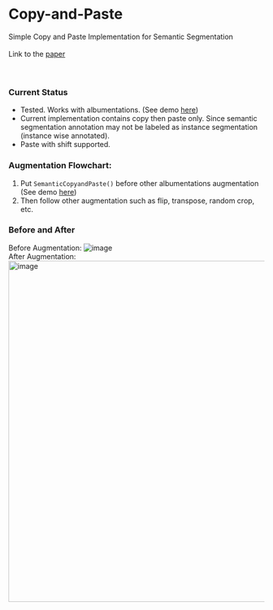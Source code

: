 # Copy-and-Paste
Simple Copy and Paste Implementation for Semantic Segmentation
</br>
</br>
Link to the [paper](https://arxiv.org/abs/2012.07177) </br>
</br>
</br>

### Current Status
- Tested. Works with albumentations. (See demo [here](https://github.com/WeiChihChern/copy-and-paste/blob/main/Example/Demo.ipynb "here"))
- Current implementation contains copy then paste only. Since semantic segmentation annotation may not be labeled as instance segmentation (instance wise annotated).
- Paste with shift supported.

### Augmentation Flowchart:
1.  Put `SemanticCopyandPaste()` before other albumentations augmentation (See demo [here](https://github.com/WeiChihChern/copy-and-paste/blob/main/Example/Demo.ipynb "here"))
2. Then follow other augmentation such as flip, transpose, random crop, etc.


### Before and After
Before Augmentation:
![image](https://user-images.githubusercontent.com/40074617/113963987-9a385a00-97f8-11eb-8ee3-6c3f0bbdb426.png) </br>
After Augmentation:
<img width="672" alt="image" src="https://user-images.githubusercontent.com/40074617/114095172-1da28b80-988b-11eb-9d22-27a30b6e404f.png">
